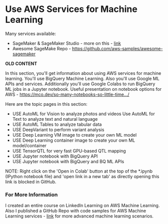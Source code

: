 # Use AWS Services for Machine Learning

Many services available:
- SageMaker & SageMaker Studio - more on this - [link](https://github.com/lynnlangit/Hello-AWS-Data-Services/tree/master/5_machine-learning/1_SageMaker)
- Awesome SageMake Repo - https://github.com/aws-samples/awesome-sagemaker

****OLD CONTENT****

In this section, you'll get information about using AWS services for machine learning.  You'll use BigQuery Machine Learning.  Also you'll use Google ML APIs and services.  Additionally you'll use Google Colabs to run BigQuery ML jobs in a Jupyter notebook.  Useful presentation on notebook options for AWS - https://mco.dev/so-many-notebooks-so-little-time.../

Here are the topic pages in this section:

- USE AutoML for Vision to analyze photos and videos
Use AutoML for Text to analyze text and natural language
- USE AutoML Tables to analyze tabular data
- USE DeepVariant to perform variant analysis
- USE Deep Learning VM image to create your own ML model 
- USE Deep Learning container image to create your own ML model/container
- USE TensorQTL for very fast GPU-based QTL mapping
- USE Jupyter notebook with BigQuery API
- USE Jupyter notebook with BigQuery and BQ ML APIs


NOTE: Right click on the 'Open in Colab' button at the top of the *.ipynb (IPython notebook file) and 'open link in a new tab' as directly opening this link is blocked in GitHub.

### For More Information

I created an entire course on LinkedIn Learning on AWS Machine Learning.  Also I published a GitHub Repo with code samples for AWS Machine Learning services - [link](https://github.com/lynnlangit/AWS-ml) for more advanced machine learning scenarios.
